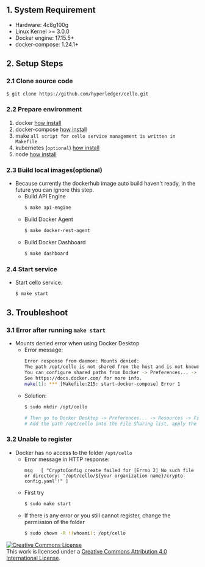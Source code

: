 ## 1. System Requirement

* Hardware: 4c8g100g
* Linux Kernel >= 3.0.0
* Docker engine: 17.15.5+
* docker-compose: 1.24.1+

## 2. Setup Steps

### 2.1 Clone source code

```bash
$ git clone https://github.com/hyperledger/cello.git
```

### 2.2 Prepare environment

1. docker [how install](https://get.docker.com)
2. docker-compose [how install](https://docs.docker.com/compose/install/)
3. make `all script for cello service management is written in Makefile`
4. kubernetes (`optional`) [how install](https://kubernetes.io/docs/setup/)
5. node [how install](https://nodejs.org/en/download/)

### 2.3 Build local images(optional)

* Because currently the dockerhub image auto build haven't ready, in the future you can ignore this step.
  * Build API Engine
    ```bash
    $ make api-engine
    ```
  * Build Docker Agent
    ```bash
    $ make docker-rest-agent
    ```
  * Build Docker Dashboard
    ```bash
    $ make dashboard
    ```

### 2.4 Start service

* Start cello service.

  ```bash
  $ make start
  ```

## 3. Troubleshoot


### 3.1 Error after running ```make start```
  * Mounts denied error when using Docker Desktop
    * Error message:
      ```bash
      Error response from daemon: Mounts denied:
      The path /opt/cello is not shared from the host and is not known to Docker.
      You can configure shared paths from Docker -> Preferences... -> Resources -> File Sharing.
      See https://docs.docker.com/ for more info.
      make[1]: *** [Makefile:215: start-docker-compose] Error 1
      ```
    * Solution:
      ```bash
      $ sudo mkdir /opt/cello
      
      # Then go to Docker Desktop -> Preferences... -> Resources -> File Sharing
      # Add the path /opt/cello into the File Sharing list, apply the change and restrt Docker Desktop
      ```

### 3.2 Unable to register
  * Docker has no access to the folder ```/opt/cello```
    * Error message in HTTP response:
      ```
      msg	[ "CryptoConfig create failed for [Errno 2] No such file or directory: '/opt/cello/${your organization name}/crypto-config.yaml'!" ]
      ```
    * First try
      ```bash
      $ sudo make start
      ```
    * If there is any error or you still cannot register, change the permission of the folder
      ```bash
      $ sudo chown -R !(whoami): /opt/cello
      ```

<a rel="license" href="http://creativecommons.org/licenses/by/4.0/"><img alt="Creative Commons License" style="border-width:0" src="https://i.creativecommons.org/l/by/4.0/88x31.png" /></a><br />This work is licensed under a <a rel="license" href="http://creativecommons.org/licenses/by/4.0/">Creative Commons Attribution 4.0 International License</a>.
